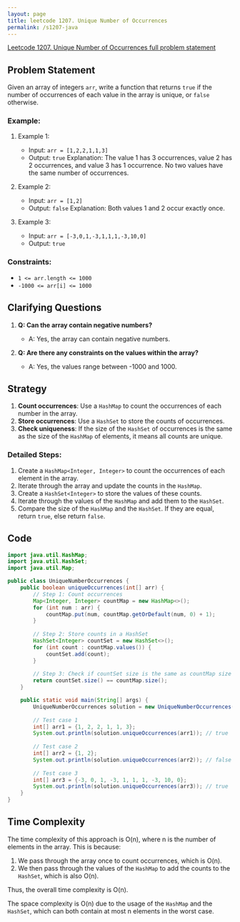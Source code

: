 ```yaml
---
layout: page
title: leetcode 1207. Unique Number of Occurrences
permalink: /s1207-java
---
```

[Leetcode 1207. Unique Number of Occurrences full problem statement](https://algoadvance.github.io/algoadvance/l1207)
## Problem Statement

Given an array of integers `arr`, write a function that returns `true` if the number of occurrences of each value in the array is unique, or `false` otherwise.

### Example:
1. Example 1:
   - Input: `arr = [1,2,2,1,1,3]`
   - Output: `true`
   Explanation: The value 1 has 3 occurrences, value 2 has 2 occurrences, and value 3 has 1 occurrence. No two values have the same number of occurrences.

2. Example 2:
   - Input: `arr = [1,2]`
   - Output: `false`
   Explanation: Both values 1 and 2 occur exactly once.

3. Example 3:
   - Input: `arr = [-3,0,1,-3,1,1,1,-3,10,0]`
   - Output: `true`

### Constraints:
- `1 <= arr.length <= 1000`
- `-1000 <= arr[i] <= 1000`

## Clarifying Questions
1. **Q: Can the array contain negative numbers?**
   - A: Yes, the array can contain negative numbers.
   
2. **Q: Are there any constraints on the values within the array?**
   - A: Yes, the values range between -1000 and 1000.

## Strategy
1. **Count occurrences**: Use a `HashMap` to count the occurrences of each number in the array.
2. **Store occurrences**: Use a `HashSet` to store the counts of occurrences.
3. **Check uniqueness**: If the size of the `HashSet` of occurrences is the same as the size of the `HashMap` of elements, it means all counts are unique.

### Detailed Steps:
1. Create a `HashMap<Integer, Integer>` to count the occurrences of each element in the array.
2. Iterate through the array and update the counts in the `HashMap`.
3. Create a `HashSet<Integer>` to store the values of these counts.
4. Iterate through the values of the `HashMap` and add them to the `HashSet`.
5. Compare the size of the `HashMap` and the `HashSet`. If they are equal, return `true`, else return `false`.

## Code

```java
import java.util.HashMap;
import java.util.HashSet;
import java.util.Map;

public class UniqueNumberOccurrences {
    public boolean uniqueOccurrences(int[] arr) {
        // Step 1: Count occurrences
        Map<Integer, Integer> countMap = new HashMap<>();
        for (int num : arr) {
            countMap.put(num, countMap.getOrDefault(num, 0) + 1);
        }
        
        // Step 2: Store counts in a HashSet
        HashSet<Integer> countSet = new HashSet<>();
        for (int count : countMap.values()) {
            countSet.add(count);
        }
        
        // Step 3: Check if countSet size is the same as countMap size
        return countSet.size() == countMap.size();
    }

    public static void main(String[] args) {
        UniqueNumberOccurrences solution = new UniqueNumberOccurrences();
        
        // Test case 1
        int[] arr1 = {1, 2, 2, 1, 1, 3};
        System.out.println(solution.uniqueOccurrences(arr1)); // true
        
        // Test case 2
        int[] arr2 = {1, 2};
        System.out.println(solution.uniqueOccurrences(arr2)); // false
        
        // Test case 3
        int[] arr3 = {-3, 0, 1, -3, 1, 1, 1, -3, 10, 0};
        System.out.println(solution.uniqueOccurrences(arr3)); // true
    }
}
```

## Time Complexity
The time complexity of this approach is O(n), where n is the number of elements in the array. This is because:
1. We pass through the array once to count occurrences, which is O(n).
2. We then pass through the values of the `HashMap` to add the counts to the `HashSet`, which is also O(n).

Thus, the overall time complexity is O(n).

The space complexity is O(n) due to the usage of the `HashMap` and the `HashSet`, which can both contain at most n elements in the worst case.